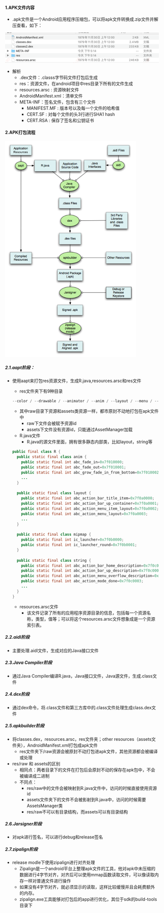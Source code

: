 #### 1.APK文件内容

- .apk文件是一个Android应用程序压缩包，可以将apk文件转换成.zip文件并解压查看，如下：

<img src="./res2.1/1.apk文件解压后内容.png" alt="1.apk文件解压后内容" style="zoom:60%;" />

- 解析
  - .dex文件：.classs字节码文件打包后生成
  - res：资源文件，在android项目中res目录下所有的文件生成
  - resources.arsc : 资源映射文件
  - AndroidManifest.xml：清单文件
  - META-INF：签名文件，包含有三个文件
    - MANIFEST.MF : 版本号以及每一个文件的哈希值
    - CERT.SF : 对每个文件的头3行进行SHA1 hash
    - CERT.RSA : 保存了签名和公钥证书

#### 2.APK打包流程

<img src="./res2.1/2.apk打包流程.png" alt="2.apk打包流程" style="zoom:80%;" />

##### 2.1.aapt阶段：

- 使用aapt来打包res资源文件，生成R.java,resources.arsc和res文件

  - res文件夹下有9种目录

  ~~~java
  --color / --drawable / --animator / --anim / --layout / --menu / --raw / --xml / --values
  ~~~

  - 其中raw目录下资源和assets类资源一样，都市原封不动地打包在apk文件中
    - raw下文件会被赋予资源id
    - assets下文件没有资源id，只能通过AssetManager加载
  - R.java文件
    - R.java的源文件里面，拥有很多静态内部类，比如layout，string等

  ~~~java
  public final class R {
    public static final class anim {
      public static final int abc_fade_in=0x7f010000;
      public static final int abc_fade_out=0x7f010001;
      public static final int abc_grow_fade_in_from_bottom=0x7f010002;
      ...
    }
    
    public static final class layout {
      public static final int abc_action_bar_title_item=0x7f0a0000;
      public static final int abc_action_bar_up_container=0x7f0a0001;
      public static final int abc_action_menu_item_layout=0x7f0a0002;
      public static final int abc_action_menu_layout=0x7f0a0003;
      ...
    }
  
    public static final class mipmap {
      public static final int ic_launcher=0x7f0b0000;
      public static final int ic_launcher_round=0x7f0b0001;
    }
    
    public static final class string {
      public static final int abc_action_bar_home_description=0x7f0c0000;
      public static final int abc_action_bar_up_description=0x7f0c0001;
      public static final int abc_action_menu_overflow_description=0x7f0c0002;
      public static final int abc_action_mode_done=0x7f0c0003;
      ...
    }
  }
  ~~~

  - resources.arsc文件
    - 该文件记录了所有的应用程序资源目录的信息，包括每一个资源名称，类型，值等；可以将这个resources.arsc文件想象成是一个资源索引表。

##### 2.2.aidl阶段

- 主要处理.aidl文件，生成对应的Java接口文件

##### 2.3.Java Compiler阶段

- 通过Java Compiler编译R.java，Java接口文件，Java源文件，生成.class文件

##### 2.4.dex阶段

- 通过dex命令，将.class文件和第三方库中的.class文件处理生成class.dex文件

##### 2.5.apkbuilder阶段

- 将classes.dex，resources.arsc，res文件夹；other resources（assets文件夹），AndroidManifest.xml打包成apk文件
  - res文件夹下/raw资源会被原封不动打包进apk文件，其他资源都会被编译或处理
- res/raw 和 assets的区别
  - 相同点：两者目录下的文件在打包后会原封不动的保存在apk包中，不会被编译成二进制
  - 不同点：
    - res/raw中的文件会被映射到R.java文件中，访问的时候直接使用资源id
    - assets文件夹下的文件不会被影射到R.java中，访问的时候需要AssetsManager类
    - res/raw不可以有目录结构，而assets可以有目录结构

##### 2.6.Jarsigner阶段

- 对apk进行签名，可以进行debug和release签名

##### 2.7.zipalign阶段

- release modle下使用zipalign进行对齐处理
  - Zipalign是一个android平台上整理apk文件的工具，他对apk中未压缩的数据进行4字节对齐，对齐后可以使用mmap函数读取文件，可以像读取内存一样对普通文件进行操作
  - 如果没有4字节对齐，就必须显示的读取，这样比较缓慢并且会耗费额外的内存。
  - zipalign.exe工具能够对打包后的app进行优化，其位于sdk的build-tools目录下


